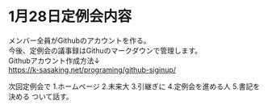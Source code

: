 # 1月28日定例会内容
 
メンバー全員がGithubのアカウントを作る。  
今後、定例会の議事録はGithuのマークダウンで管理します。  
Githubアカウント作成方法↓  
https://k-sasaking.net/programing/github-siginup/  


次回定例会で
1.ホームページ
2.未来大
3.引継ぎに
4.定例会を進める人
5.書記を決める
ついて話す。   

